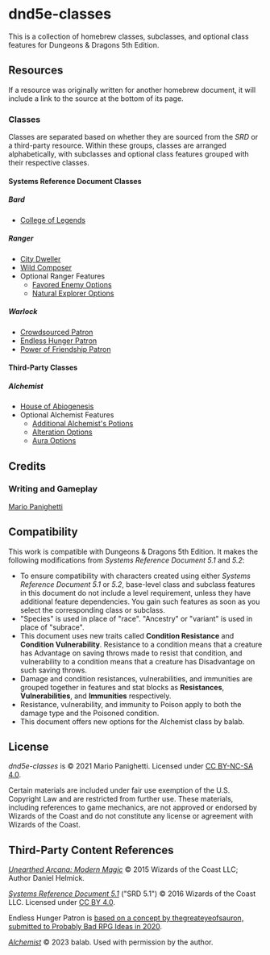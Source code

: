 # dnd5e-classes

This is a collection of homebrew classes, subclasses, and optional class features for Dungeons & Dragons 5th Edition.

## Resources

If a resource was originally written for another homebrew document, it will include a link to the source at the bottom of its page.

### Classes

Classes are separated based on whether they are sourced from the _SRD_ or a third-party resource. Within these groups, classes are arranged alphabetically, with subclasses and optional class features grouped with their respective classes.

#### Systems Reference Document Classes

##### Bard

- [College of Legends](srd/bard/college-of-legends.md)

##### Ranger

- [City Dweller](srd/ranger/city-dweller.md)
- [Wild Composer](srd/ranger/wild-composer.md)
- Optional Ranger Features
  - [Favored Enemy Options](srd/ranger/options-favored-enemy.md)
  - [Natural Explorer Options](srd/ranger/options-natural-explorer.md)

##### Warlock

- [Crowdsourced Patron](srd/warlock/crowdsourced-patron.md)
- [Endless Hunger Patron](srd/warlock/endless-hunger-patron.md)
- [Power of Friendship Patron](srd/warlock/power-of-friendship-patron.md)

#### Third-Party Classes

##### Alchemist

- [House of Abiogenesis](third-party/alchemist/house-of-abiogenesis.md)
- Optional Alchemist Features
  - [Additional Alchemist's Potions](third-party/alchemist/options-additional-alchemists-potions.md)
  - [Alteration Options](third-party/alchemist/options-alterations.md)
  - [Aura Options](third-party/alchemist/options-auras.md)

## Credits

### Writing and Gameplay

[Mario Panighetti](https://mario.panighetti.net)

## Compatibility

This work is compatible with Dungeons & Dragons 5th Edition. It makes the following modifications from _Systems Reference Document 5.1_ and _5.2_:

- To ensure compatibility with characters created using either _Systems Reference Document 5.1_ or _5.2_, base-level class and subclass features in this document do not include a level requirement, unless they have additional feature dependencies. You gain such features as soon as you select the corresponding class or subclass.
- "Species" is used in place of "race". "Ancestry" or "variant" is used in place of "subrace".
- This document uses new traits called **Condition Resistance** and **Condition Vulnerability**. Resistance to a condition means that a creature has Advantage on saving throws made to resist that condition, and vulnerability to a condition means that a creature has Disadvantage on such saving throws.
- Damage and condition resistances, vulnerabilities, and immunities are grouped together in features and stat blocks as **Resistances**, **Vulnerabilities**, and **Immunities** respectively.
- Resistance, vulnerability, and immunity to Poison apply to both the damage type and the Poisoned condition.
- This document offers new options for the Alchemist class by balab.

## License

_dnd5e-classes_ is © 2021 Mario Panighetti. Licensed under [CC BY-NC-SA 4.0](https://creativecommons.org/licenses/by-nc-sa/4.0/legalcode).

Certain materials are included under fair use exemption of the U.S. Copyright Law and are restricted from further use. These materials, including references to game mechanics, are not approved or endorsed by Wizards of the Coast and do not constitute any license or agreement with Wizards of the Coast.

## Third-Party Content References

_[Unearthed Arcana: Modern Magic](https://media.wizards.com/2015/downloads/dnd/UA_ModernMagic.pdf)_ © 2015 Wizards of the Coast LLC; Author Daniel Helmick.

_[Systems Reference Document 5.1](https://dnd.wizards.com/resources/systems-reference-document)_ ("SRD 5.1") © 2016 Wizards of the Coast LLC. Licensed under [CC BY 4.0](https://creativecommons.org/licenses/by/4.0/legalcode).

Endless Hunger Patron is [based on a concept by thegreateyeofsauron, submitted to Probably Bad RPG Ideas in 2020](https://probablybadrpgideas.tumblr.com/post/619536955735162880/your-warlocks-patron-is-a-relatively-young-but).

_[Alchemist](https://docs.google.com/document/d/1FbBScXvWzPKRo62ZlqXcIMgUd_KPYoqCkMa2ZtYBN8c)_ © 2023 balab. Used with permission by the author.
